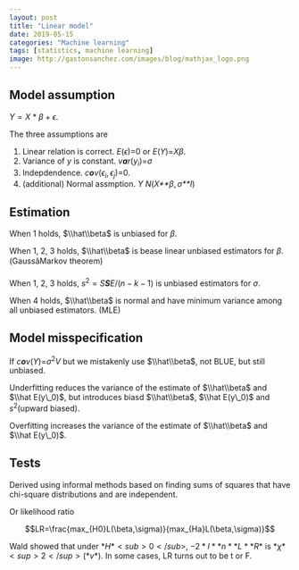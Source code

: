 ```yaml
---
layout: post
title: "Linear model"
date: 2019-05-15
categories: "Machine learning"
tags: [statistics, machine learning]
image: http://gastonsanchez.com/images/blog/mathjax_logo.png
---
```


Model assumption
----------------

*Y* = *X* * *β* + *ϵ*.

The three assumptions are

1.  Linear relation is correct. *E*(*ϵ*)=0 or *E*(*Y*)=*Xβ*.
2.  Variance of *y* is constant. *v**a**r*(*y*<sub>*i*</sub>)=*σ*
3.  Indepdendence. *c**o**v*(*ϵ*<sub>*i*</sub>, *ϵ*<sub>*j*</sub>)=0.
4.  (additional) Normal assmption. *Y* *N*(*X**β*, *σ**I*)

Estimation
----------

When 1 holds, $\\hat\\beta$ is unbiased for *β*.

When 1, 2, 3 holds, $\\hat\\beta$ is bease linear unbiased estimators for *β*. (GaussâMarkov theorem)

When 1, 2, 3 holds, *s*<sup>2</sup> = *S**S**E*/(*n* − *k* − 1) is unbiased estimators for *σ*.

When 4 holds, $\\hat\\beta$ is normal and have minimum variance among all unbiased estimators. (MLE)

Model misspecification
----------------------

If *c**o**v*(*Y*)=*σ*<sup>2</sup>*V* but we mistakenly use $\\hat\\beta$, not BLUE, but still unbiased.

Underfitting reduces the variance of the estimate of $\\hat\\beta$ and $\\hat E(y\_0)$, but introduces biasd $\\hat\\beta$, $\\hat E(y\_0)$ and *s*<sup>2</sup>(upward biased).

Overfitting increases the variance of the estimate of $\\hat\\beta$ and $\\hat E(y\_0)$.

Tests
-----

Derived using informal methods based on finding sums of squares that have chi-square distributions and are independent.

Or likelihood ratio

$$LR=\frac{max_{H0}L(\beta,\sigma)}{max_{Ha}L(\beta,\sigma)}$$

 Wald showed that under $*H*<sub>0</sub>$, $−2*l**n**L**R*$ is $*χ*<sup>2</sup>(*v*)$. In some cases, LR turns out to be t or F.
